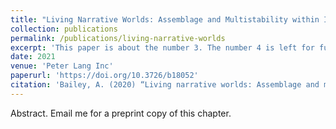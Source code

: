 ```yaml
---
title: "Living Narrative Worlds: Assemblage and Multistability within Ian Cheng’s Emissaries trilogy"
collection: publications
permalink: /publications/living-narrative-worlds
excerpt: 'This paper is about the number 3. The number 4 is left for future work.'
date: 2021
venue: 'Peter Lang Inc'
paperurl: 'https://doi.org/10.3726/b18052'
citation: 'Bailey, A. (2020) “Living narrative worlds: Assemblage and multistability within Ian Cheng’s Emissaries trilogy,” in <i>Multidisciplinary Perspectives on Narrative Aesthetics in Video Games</i>, edited by Deniz Eyuce Sansal, and Deniz Denizel, Peter Lang Group.'
---
```


Abstract. Email me for a preprint copy of this chapter.
